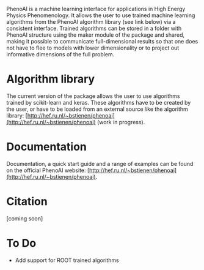 PhenoAI is a machine learning interface for applications in High Energy Physics Phenomenology. It allows the user to use trained machine learning algorithms from the PhenoAI algorithm library (see link below) via a consistent interface. Trained algorithms can be stored in a folder with PhenoAI structure using the maker module of the package and shared, making it possible to communicate full-dimensional results so that one does not have to flee to models with lower dimensionality or to project out informative dimensions of the full problem.

# Algorithm library

The current version of the package allows the user to use algorithms trained by scikit-learn and keras. These algorithms have to be created by the user, or have to be loaded from an external source like the algorithm library: [http://hef.ru.nl/~bstienen/phenoai](http://hef.ru.nl/~bstienen/phenoai) (work in progress).

# Documentation

Documentation, a quick start guide and a range of examples can be found on the official PhenoAI website: [http://hef.ru.nl/~bstienen/phenoai](http://hef.ru.nl/~bstienen/phenoai).

# Citation

[coming soon]

# To Do

- Add support for ROOT trained algorithms
